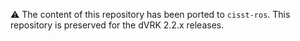 :warning: The content of this repository has been ported to `cisst-ros`.  This repository is preserved for the dVRK 2.2.x releases.
